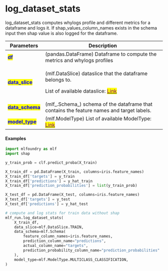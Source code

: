 # log\_dataset\_stats

log\_dataset\_stats computes whylogs profile and different metrics for a dataframe and logs it. If shap\_values\_column\_names exists in the schema input then shap value is also logged for the dataframe.

| Parameters                                        | Description                                                                                                                                                               |
| ------------------------------------------------- | ------------------------------------------------------------------------------------------------------------------------------------------------------------------------- |
| <mark style="color:blue;">**df**</mark>           | (pandas.DataFrame) Dataframe to compute the metrics and whylogs profiles                                                                                                  |
| <mark style="color:blue;">**data\_slice**</mark>  | <p>(mlf.DataSlice) dataslice that the dataframe belongs to.</p><p>List of available dataslice: <a href="broken-reference"><mark style="color:purple;">Link</mark></a></p> |
| <mark style="color:blue;">**data\_schema**</mark> | (mlf\_.Schema\_) schema of the dataframe that contains the feature names and target labels.                                                                               |
| <mark style="color:blue;">**model\_type**</mark>  | (mlf.ModelType) List of available ModelType: [<mark style="color:purple;">Link</mark>](broken-reference)                                                                  |

#### Examples

```python
import mlfoundry as mlf
import shap

y_train_prob = clf.predict_proba(X_train)

X_train_df = pd.DataFrame(X_train, columns=iris.feature_names)
X_train_df['targets'] = y_train
X_train_df['predictions'] = y_hat_train
X_train_df['prediction_probabilities'] = list(y_train_prob)

X_test_df = pd.DataFrame(X_test, columns=iris.feature_names)
X_test_df['targets'] = y_test
X_test_df['predictions'] = y_hat_test

# compute and log stats for train data without shap
mlf_run.log_dataset_stats(
    X_train_df, 
    data_slice=mlf.DataSlice.TRAIN,
    data_schema=mlf.Schema(
        feature_column_names=iris.feature_names,
        prediction_column_name="predictions",
        actual_column_name="targets",
        prediction_probability_column_name="prediction_probabilities"   # to calculate probability related metrics
    ),
    model_type=mlf.ModelType.MULTICLASS_CLASSIFICATION,
)
```
